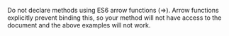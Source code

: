Do not declare methods using ES6 arrow functions (=>). Arrow functions explicitly prevent binding this, so your method will not have access to the document and the above examples will not work.
